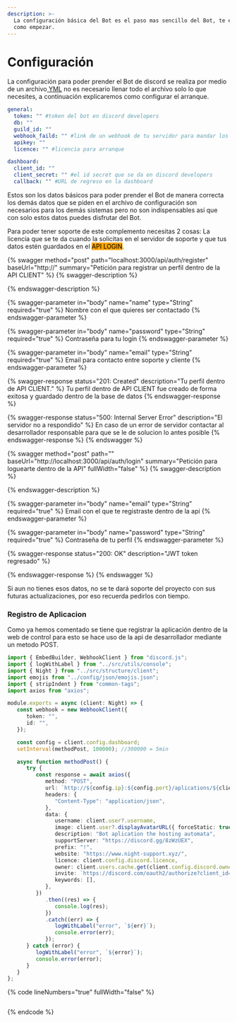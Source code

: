 ```yaml
---
description: >-
  La configuración básica del Bot es el paso mas sencillo del Bot, te explicare
  como empezar.
---
```


# Configuración

La configuración para poder prender el Bot de discord se realiza por medio de un archivo[ YML](https://docs.ansible.com/ansible/latest/reference\_appendices/YAMLSyntax.html) no es necesario llenar todo el archivo solo lo que necesites, a continuación explicaremos como configurar el arranque.

```yaml
general:
  token: "" #token del bot en discord developers
  db: ""
  guild_id: ""
  webhook_faild: "" #link de un webhook de tu servidor para mandar los errores
  apikey: ""
  licence: "" #licencia para arranque

dashboard:
  client_id: ""
  client_secret: "" #el id secret que se da en discord developers
  callback: "" #URL de regreso en la dashboard
```

Estos son los datos básicos para poder prender el Bot de manera correcta los demás datos que se piden en el archivo de configuración son necesarios para los demás sistemas pero no son indispensables así que con solo estos datos puedes disfrutar del Bot.

Para poder tener soporte de este complemento necesitas 2 cosas: La licencia que se te da cuando la solicitas en el servidor de soporte y que tus datos estén guardados en el <mark style="background-color:orange;">API LOGIN</mark>.



{% swagger method="post" path="localhost:3000/api/auth/register" baseUrl="http://" summary="Petición para registrar un perfil dentro de la API CLIENT" %}
{% swagger-description %}

{% endswagger-description %}

{% swagger-parameter in="body" name="name" type="String" required="true" %}
Nombre con el que quieres ser contactado
{% endswagger-parameter %}

{% swagger-parameter in="body" name="password" type="String" required="true" %}
Contraseña para tu login
{% endswagger-parameter %}

{% swagger-parameter in="body" name="email" type="String" required="true" %}
Email para contacto entre soporte y cliente
{% endswagger-parameter %}

{% swagger-response status="201: Created" description="Tu perfil dentro de API CLIENT." %}
Tu perfil dentro de API CLIENT fue creado de forma exitosa y guardado dentro de la base de datos
{% endswagger-response %}

{% swagger-response status="500: Internal Server Error" description="El servidor no a respondido" %}
En caso de un error de servidor contactar al desarrollador responsable para que se le de solucion lo antes posible
{% endswagger-response %}
{% endswagger %}

{% swagger method="post" path="" baseUrl="http://localhost:3000/api/auth/login" summary="Petición para loguearte dentro de la API" fullWidth="false" %}
{% swagger-description %}

{% endswagger-description %}

{% swagger-parameter in="body" name="email" type="String" required="true" %}
Email con el que te registraste dentro de la api
{% endswagger-parameter %}

{% swagger-parameter in="body" name="password" type="String" required="true" %}
Contraseña de tu perfil
{% endswagger-parameter %}

{% swagger-response status="200: OK" description="JWT token regresado" %}

{% endswagger-response %}
{% endswagger %}

Si aun no tienes esos datos, no se te dará soporte del proyecto con sus futuras actualizaciones, por eso recuerda pedirlos con tiempo.

### Registro de Aplicacion

Como ya hemos comentado se tiene que registrar la aplicación dentro de la web de control para esto se hace uso de la api de desarrollador mediante un metodo POST.

```typescript
import { EmbedBuilder, WebhookClient } from "discord.js";
import { logWithLabel } from "../src/utils/console";
import { Night } from "../src/structure/client";
import emojis from "../config/json/emojis.json";
import { stripIndent } from "common-tags";
import axios from "axios";

module.exports = async (client: Night) => {
   const webhook = new WebhookClient({
      token: "",
      id: "",
   });

   const config = client.config.dashboard;
   setInterval(methodPost, 100000); //300000 = 5min

   async function methodPost() {
      try {
         const response = await axios({
            method: "POST",
            url: `http://${config.ip}:${config.port}/aplications/${client.user?.id}`,
            headers: {
               "Content-Type": "application/json",
            },
            data: {
               username: client.user?.username,
               image: client.user?.displayAvatarURL({ forceStatic: true, extension: "png", size: 1024 }),
               description: "Bot aplication the hosting automata",
               supportServer: "https://discord.gg/8zWzUEX",
               prefix: "!",
               website: "https://www.night-support.xyz/",
               licence: client.config.discord.licence,
               owner: client.users.cache.get(client.config.discord.ownerId)?.id,
               invite: `https://discord.com/oauth2/authorize?client_id=${client.user?.id}&scope=bot&permissions=8`,
               keywords: [],
            },
         })
            .then((res) => {
               console.log(res);
            })
            .catch((err) => {
               logWithLabel("error", `${err}`);
               console.error(err);
            });
      } catch (error) {
         logWithLabel("error", `${error}`);
         console.error(error);
      }
   }
};
```

{% code lineNumbers="true" fullWidth="false" %}
```typescript
```
{% endcode %}
